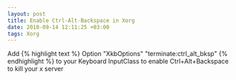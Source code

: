 ```yaml
--- 
layout: post
title: Enable Ctrl-Alt-Backspace in Xorg
date: 2010-09-14 12:11:25 +03:00
tags: Xorg
---
```

Add
{% highlight text %}
Option             "XkbOptions" "terminate:ctrl_alt_bksp"
{% endhighlight %}
to your Keyboard InputClass to enable Ctrl+Alt+Backspace to kill your x server

